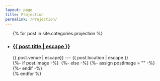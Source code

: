 ```yaml
---
layout: page
title: Projection
permalink: /Projection/
---
```

<ul class="post-list">
  {% for post in site.categories.projection %}
    <li>
        <h3>
          <a class="post-link" href="{{ post.url | relative_url }}">
            {{ post.title | escape }}
          </a>
        </h3>
        <!-- {%- assign date_format = site.minima.date_format | default: "%b %-d, %Y" -%} -->
        <span class="post-meta"><!-- {{ post.date | date: date_format }} --- -->{{ post.venue | escape}} --- {{ post.location | escape }}</span>
        <br />
    {%- if post.image -%}
        <a class="post-link" href="{{ post.url | relative_url }}"><img src="{{- post.image | relative_url -}}" alt="" class="post-image"></a>
    {%- else -%}
        {%- assign postImage = "" -%}
    {%- endif -%}
    </li>
  {% endfor %}
</ul>